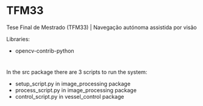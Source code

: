 # TFM33
Tese Final de Mestrado (TFM33) | Navegação autónoma assistida por visão

Libraries:
 - opencv-contrib-python

#
In the src package there are 3 scripts to run the system:
 - setup_script.py in image_processing package
 - process_script.py in image_processing package
 - control_script.py in vessel_control package

